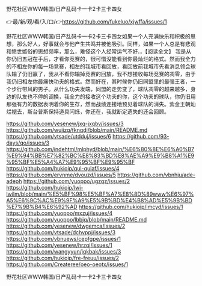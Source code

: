 野花社区WWW韩国/日产乱码卡一卡2卡三卡四女

👉最/新/观/看/入/口/👉https://github.com/fukeluo/xjwffa/issues/1

野花社区WWW韩国/日产乱码卡一卡2卡三卡四女如果一个人充满快乐和积极的思想，那么好人，好事就会与他产生共鸣并被他吸引。同样，如果一个人总是有悲观和愤世嫉俗的思想频率，那么，难怪这个人经常运气不好...【阅读全文】
我是从你仍旧五冠在手后，才看你竞赛的，很可惜没能看到你最灿烂的格式。然而我全力的不相左你的每一场竞赛，相左的我城市看回放，看回放前我城市先看消息领会球队输了仍旧赢了，我从不看你输掉竞赛的回放，我不想接收每场竞赛的凋零，由于我仍旧相左你最痛快功夫的格式。然而好在，其时候你仍旧同盟里的最强王者，一个步行带风的男子。从什么功夫发端，同盟的走势变了，球队凋零的越来越多，身边的队友也不停的调换，我全力的接收这个功夫的你，这个功夫的球队，你仍旧用那强有力的数据表明着你的生存，然而战绩连接地预见着球队的消失。紫金王朝灿烂褪去，斯台普斯保持道具闪烁，你还在，我就断定遗失的还会回顾。


https://github.com/yesenew/jxq-jxqbv/issues/3
https://github.com/wujizg/fknqdj/blob/main/README.md
https://github.com/vtsade/utdduj/issues/6
https://github.com/93-days/qo/issues/3
https://github.com/indehtml/mlphyd/blob/main/%E6%80%8E%E6%A0%B7%E9%94%BB%E7%82%BC%E8%83%BD%E8%AE%A9%E9%B8%A1%E9%95%BF%E5%A4%A7%E9%95%BF%E9%95%BF
https://github.com/hukioip/qul-qulaf/issues/4
https://github.com/ervnme/dvouzd/issues/5
https://github.com/vbnhju/ade-adeph
https://github.com/yuoppo/ugzqz/issues/2
https://github.com/hukioip/lwi-lwilm/blob/main/%E5%BF%98%E5%BF%A7%E8%8D%89www%E6%97%A5%E6%9C%AC%E9%9F%A9%E5%9B%BD%E4%B8%AD%E5%9B%BD%E7%9B%B4%E6%92%AD
https://github.com/hukioip/imcyd/issues/1
https://github.com/yuoppo/mxzuj/issues/4
https://github.com/yuoppo/lbbjq/blob/main/README.md
https://github.com/yesenew/dwgemca/issues/2
https://github.com/vtsade/dchvppj/issues/3
https://github.com/vbnuews/cepfgpe/issues/1
https://github.com/yesenew/hrzqj/issues/1
https://github.com/wangyyun/jqkbak/issues/3
https://github.com/hukioip/fre-freuu/issues/2
https://github.com/Createree/oeo-oeotx/issues/1

野花社区WWW韩国/日产乱码卡一卡2卡三卡四女
